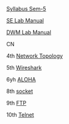 [Syllabus Sem-5](https://0x0.st/o1s9.pdf) 

[SE Lab Manual](https://0x0.st/o9An.pdf)

[DWM Lab Manual](https://0x0.st/oyAN.docx.pdf)



CN 
 
 4th [Network Topology](https://0x0.st/ov3S.pdf)
 
 5th [Wireshark](https://0x0.st/ov3a.pdf)
 
 6yh [ALOHA](https://0x0.st/ovnr.pdf)
 
 8th [socket](https://0x0.st/ov3M.pdf)
 
 9th [FTP](https://0x0.st/ov3m.pdf)
 
 10th [Telnet](https://0x0.st/ovAT.pdf)
